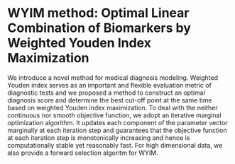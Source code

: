 # WYIM method: Optimal Linear Combination of Biomarkers by Weighted Youden Index Maximization

We introduce a novel method for medical diagnosis modeling. Weighted Youden index serves as an important and flexible evaluation metric of diagnostic tests and we proposed a method to construct an optimal diagnosis score and determine the best cut-off point at the same time based on weighted Youden index maximization. To deal with the neither continuous nor smooth objective function, we adopt an iterative marginal optimization algorithm. It updates each component of the parameter vector marginally at each iteration step and guarantees that the objective function at each iteration step is monotonically increasing and hence is computationally stable yet reasonably fast. For high dimensional data, we also provide a forward selection algoritm for WYIM.
